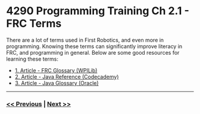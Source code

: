 # 4290 Programming Training Ch 2.1 - FRC Terms
There are a lot of terms used in First Robotics, and even more in programming. Knowing these terms can significantly improve literacy in FRC, and programming in general. Below are some good resources for learning these terms:
- [1. Article - FRC Glossary (WPILib)](https://docs.wpilib.org/en/stable/docs/software/frc-glossary.html)
- [2. Article - Java Reference (Codecademy)](https://www.codecademy.com/resources/docs/java)
- [3. Article - Java Glossary (Oracle)](https://www.oracle.com/java/technologies/glossary.html)

--- 

### [<< Previous](./) | [Next >>](./2_command_subsystems.md)

